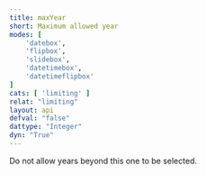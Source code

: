```yaml
---
title: maxYear
short: Maximum allowed year
modes: [
	'datebox',
	'flipbox',
	'slidebox',
	'datetimebox',
	'datetimeflipbox'
]
cats: [ 'limiting' ]
relat: "limiting"
layout: api
defval: "false"
dattype: "Integer"
dyn: "True"
---
```


Do not allow years beyond this one to be selected.


